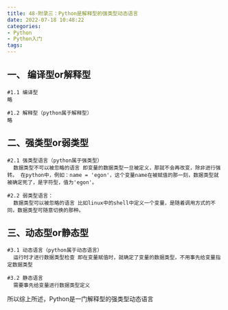 ```yaml
---
title: 48-附录三：Python是解释型的强类型动态语言
date: 2022-07-18 10:48:22
categories:
- Python
- Python入门
tags:
---
```


## **一、 编译型or解释型**

```text
#1.1 编译型
略

#1.2 解释型（python属于解释型）
略
```

## **二、强类型or弱类型**

```text
#2.1 强类型语言（python属于强类型） 
  数据类型不可以被忽略的语言 即变量的数据类型一旦被定义，那就不会再改变，除非进行强转。 在python中，例如：name = 'egon'，这个变量name在被赋值的那一刻，数据类型就被确定死了，是字符型，值为'egon'。 

#2.2 弱类型语言：
  数据类型可以被忽略的语言 比如linux中的shell中定义一个变量，是随着调用方式的不同，数据类型可随意切换的那种。  
```

## **三、动态型or静态型**

```text
#3.1 动态语言（python属于动态语言）
  运行时才进行数据类型检查 即在变量赋值时，就确定了变量的数据类型，不用事先给变量指定数据类型  

#3.2 静态语言
  需要事先给变量进行数据类型定义  
```

所以综上所述，Python是一门解释型的强类型动态语言